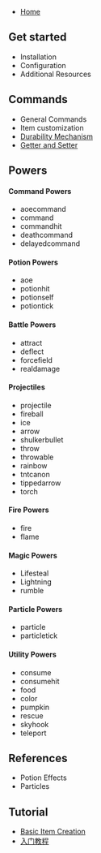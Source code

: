* [Home](https://github.com/NyaaCat/RPGitems-reloaded/wiki)

## Get started

* Installation
* Configuration
* Additional Resources

## Commands

* General Commands
* Item customization
* [Durability Mechanism](Durability-Mechanism)
* [Getter and Setter](Getter-and-Setter)

## Powers

#### Command Powers
  * aoecommand
  * command
  * commandhit
  * deathcommand
  * delayedcommand
#### Potion Powers
  * aoe
  * potionhit
  * potionself
  * potiontick
#### Battle Powers
  * attract
  * deflect
  * forcefield
  * realdamage
#### Projectiles
  * projectile
  * fireball
  * ice
  * arrow
  * shulkerbullet
  * throw
  * throwable
  * rainbow
  * tntcanon
  * tippedarrow
  * torch
#### Fire Powers
  * fire
  * flame
#### Magic Powers
  * Lifesteal
  * Lightning
  * rumble
#### Particle Powers
  * particle
  * particletick
#### Utility Powers
  * consume
  * consumehit
  * food
  * color
  * pumpkin
  * rescue
  * skyhook
  * teleport

## References

* Potion Effects
* Particles

## Tutorial

* [Basic Item Creation](Tutorials)
* [入门教程](入门教程)